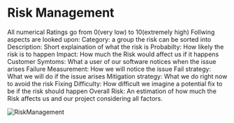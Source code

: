 # Risk Management

All numerical Ratings go from 0(very low) to 10(extremely high) 
Follwing aspects are looked upon:
Category: a group the risk can be sorted into
Description: Short explaination of what the risk is
Probabilty: How likely the risk is to happen 
Impact: How much the Risk would affect us if it happens
Customer Symtoms: What a user of our software notices when the issue arises
Failure Measurement: How we will notice the issue 
Fail strategy: What we will do if the issue arises
Mitigation strategy: What we do right now to avoid the risk
Fixing Difficulty: How difficult we imagine a potential fix to be if the risk should happen
Overall Risk: An estimation of how much the Risk affects us and our project considering all factors. 


![RiskManagement](https://github.com/SE-TINF22B6/Plapy/assets/57218126/afdcdb9f-6326-42cd-b718-c85191197eb5)
